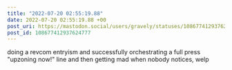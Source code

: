 ```yaml
---
title: "2022-07-20 02:55:19.88"
date: 2022-07-20 02:55:19.88 +00
post_uri: https://mastodon.social/users/gravely/statuses/108677412937624777
post_id: 108677412937624777
---
```

doing a revcom entryism and successfully orchestrating a full press "upzoning now!" line and then getting mad when nobody notices, welp


